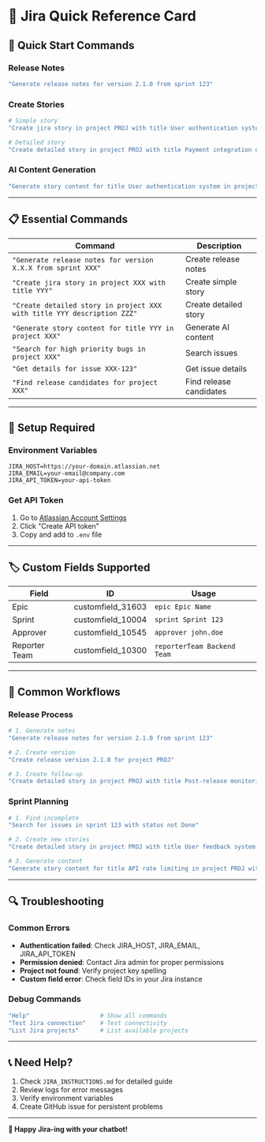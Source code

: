 # 🎯 Jira Quick Reference Card

## 🚀 **Quick Start Commands**

### **Release Notes**
```bash
"Generate release notes for version 2.1.0 from sprint 123"
```

### **Create Stories**
```bash
# Simple story
"Create jira story in project PROJ with title User authentication system"

# Detailed story
"Create detailed story in project PROJ with title Payment integration description Secure payment gateway assignee john.doe priority high epic Payment System"
```

### **AI Content Generation**
```bash
"Generate story content for title User authentication system in project PROJ with type story epic User Management priority high"
```

---

## 📋 **Essential Commands**

| Command | Description |
|---------|-------------|
| `"Generate release notes for version X.X.X from sprint XXX"` | Create release notes |
| `"Create jira story in project XXX with title YYY"` | Create simple story |
| `"Create detailed story in project XXX with title YYY description ZZZ"` | Create detailed story |
| `"Generate story content for title YYY in project XXX"` | Generate AI content |
| `"Search for high priority bugs in project XXX"` | Search issues |
| `"Get details for issue XXX-123"` | Get issue details |
| `"Find release candidates for project XXX"` | Find release candidates |

---

## 🔧 **Setup Required**

### **Environment Variables**
```env
JIRA_HOST=https://your-domain.atlassian.net
JIRA_EMAIL=your-email@company.com
JIRA_API_TOKEN=your-api-token
```

### **Get API Token**
1. Go to [Atlassian Account Settings](https://id.atlassian.com/manage-profile/security/api-tokens)
2. Click "Create API token"
3. Copy and add to `.env` file

---

## 🏷️ **Custom Fields Supported**

| Field | ID | Usage |
|-------|----|-------|
| Epic | customfield_31603 | `epic Epic Name` |
| Sprint | customfield_10004 | `sprint Sprint 123` |
| Approver | customfield_10545 | `approver john.doe` |
| Reporter Team | customfield_10300 | `reporterTeam Backend Team` |

---

## 🎯 **Common Workflows**

### **Release Process**
```bash
# 1. Generate notes
"Generate release notes for version 2.1.0 from sprint 123"

# 2. Create version
"Create release version 2.1.0 for project PROJ"

# 3. Create follow-up
"Create detailed story in project PROJ with title Post-release monitoring description Monitor system performance assignee ops.team priority medium"
```

### **Sprint Planning**
```bash
# 1. Find incomplete
"Search for issues in sprint 123 with status not Done"

# 2. Create new stories
"Create detailed story in project PROJ with title User feedback system description Implement feedback collection assignee frontend.team priority high epic User Experience sprint Sprint 124"

# 3. Generate content
"Generate story content for title API rate limiting in project PROJ with type story epic Security priority high"
```

---

## 🔍 **Troubleshooting**

### **Common Errors**
- **Authentication failed**: Check JIRA_HOST, JIRA_EMAIL, JIRA_API_TOKEN
- **Permission denied**: Contact Jira admin for proper permissions
- **Project not found**: Verify project key spelling
- **Custom field error**: Check field IDs in your Jira instance

### **Debug Commands**
```bash
"Help"                    # Show all commands
"Test Jira connection"    # Test connectivity
"List Jira projects"      # List available projects
```

---

## 📞 **Need Help?**

1. Check `JIRA_INSTRUCTIONS.md` for detailed guide
2. Review logs for error messages
3. Verify environment variables
4. Create GitHub issue for persistent problems

---

**🎉 Happy Jira-ing with your chatbot!**
